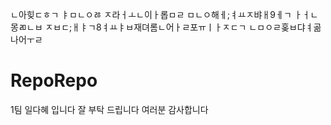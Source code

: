 ㄴ아힞ㄷㅎㄱ ㅑㅁㄴㅇㅀ
ㅈ라ㅓㅗㄴ이ㅏ롭ㅁㄹ
ㅁㄴㅇ해ㅔ;ㅕㅛㅈ뱌ㅐ9ㅔㄱ ㅏㅓㄴ몽ㄻㄴㅂ
ㅈㅂㄷ;ㅐㅑㄱ8ㅕㅛㅑㅂ재뎌롬ㄴ어ㅏㄹ포ㅠㅣㅏㅈㄷㄱ
ㄴㅁㅇㄹ홎ㅂ댜ㅕ곪나어ㅜㄹ
# RepoRepo
1팀 일다혜 입니다 잘 부탁 드립니다 여러분 감사합니다
